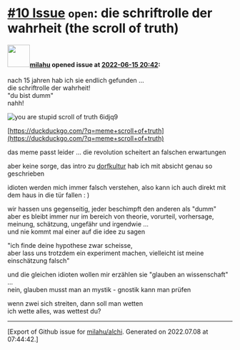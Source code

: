 [\#10 Issue](https://github.com/milahu/alchi/issues/10) `open`: die schriftrolle der wahrheit (the scroll of truth)
===================================================================================================================

#### <img src="https://avatars.githubusercontent.com/u/12958815?v=4" width="50">[milahu](https://github.com/milahu) opened issue at [2022-06-15 20:42](https://github.com/milahu/alchi/issues/10):

nach 15 jahren hab ich sie endlich gefunden ...  
die schriftrolle der wahrheit!  
"du bist dumm"  
nahh!

![you are stupid scroll of truth
6idjq9](https://user-images.githubusercontent.com/12958815/173920629-6bff5629-0104-44b1-8bdc-5ee7ca798535.jpg)

[https://duckduckgo.com/?q=meme+scroll+of+truth](https://duckduckgo.com/?q=meme+scroll+of+truth)

das meme passt leider ... die revolution scheitert an falschen
erwartungen

aber keine sorge, das intro zu
[dorfkultur](https://milahu.github.io/alchi/src/dorfkultur/dorfkultur.html)
hab ich mit absicht genau so geschrieben

idioten werden mich immer falsch verstehen, also kann ich auch direkt
mit dem haus in die tür fallen : )

wir hassen uns gegenseitig, jeder beschimpft den anderen als "dumm"  
aber es bleibt immer nur im bereich von theorie, vorurteil, vorhersage,
meinung, schätzung, ungefähr und irgendwie ...  
und nie kommt mal einer auf die idee zu sagen

"ich finde deine hypothese zwar scheisse,  
aber lass uns trotzdem ein experiment machen, vielleicht ist meine
einschätzung falsch"

und die gleichen idioten wollen mir erzählen sie "glauben an
wissenschaft" ...  
nein, glauben musst man an mystik - gnostik kann man prüfen

wenn zwei sich streiten, dann soll man wetten  
ich wette alles, was wettest du?

------------------------------------------------------------------------

\[Export of Github issue for
[milahu/alchi](https://github.com/milahu/alchi). Generated on 2022.07.08
at 07:44:42.\]
